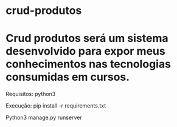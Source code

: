 # crud-produtos
# Crud produtos será um sistema desenvolvido para expor meus conhecimentos nas tecnologias consumidas em cursos.

Requisitos: python3

Execução: pip install -r requirements.txt

Python3 manage.py runserver
